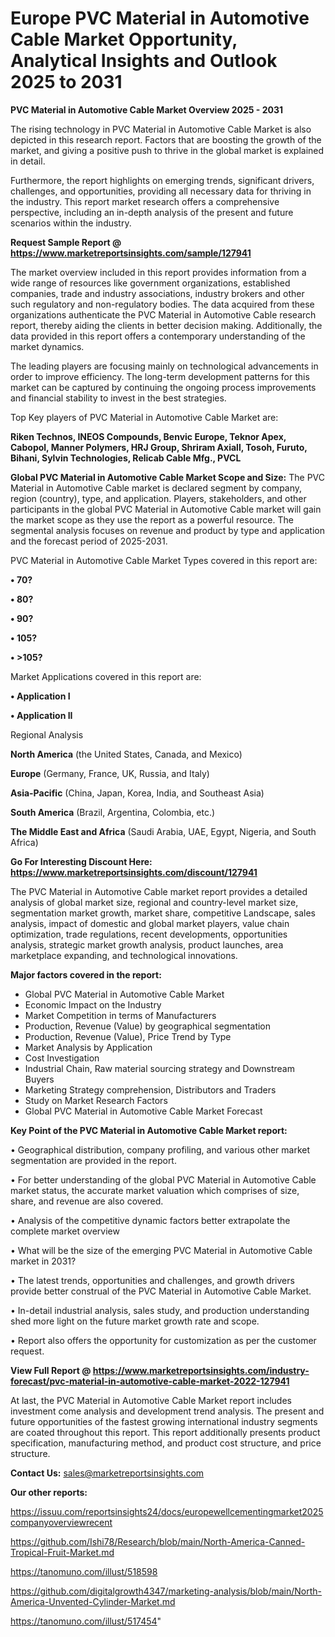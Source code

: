 # Europe PVC Material in Automotive Cable Market Opportunity, Analytical Insights and Outlook 2025 to 2031

<Strong> PVC Material in Automotive Cable Market Overview 2025 - 2031</strong>

The rising technology in PVC Material in Automotive Cable Market is also depicted in this research report. Factors that are boosting the growth of the market, and giving a positive push to thrive in the global market is explained in detail.

Furthermore, the report highlights on emerging trends, significant drivers, challenges, and opportunities, providing all necessary data for thriving in the industry. This report market research offers a comprehensive perspective, including an in-depth analysis of the present and future scenarios within the industry.

<strong>Request Sample Report @ <a href=https://www.marketreportsinsights.com/sample/127941>https://www.marketreportsinsights.com/sample/127941</a></strong>

The market overview included in this report provides information from a wide range of resources like government organizations, established companies, trade and industry associations, industry brokers and other such regulatory and non-regulatory bodies. The data acquired from these organizations authenticate the PVC Material in Automotive Cable research report, thereby aiding the clients in better decision making. Additionally, the data provided in this report offers a contemporary understanding of the market dynamics.

The leading players are focusing mainly on technological advancements in order to improve efficiency. The long-term development patterns for this market can be captured by continuing the ongoing process improvements and financial stability to invest in the best strategies.

Top Key players of PVC Material in Automotive Cable Market are:

<strong>Riken Technos, INEOS Compounds, Benvic Europe, Teknor Apex, Cabopol, Manner Polymers, HRJ Group, Shriram Axiall, Tosoh, Furuto, Bihani, Sylvin Technologies, Relicab Cable Mfg., PVCL</strong>

<strong><b>Global PVC Material in Automotive Cable Market Scope and Size:</b></strong>
The PVC Material in Automotive Cable market is declared segment by company, region (country), type, and application. Players, stakeholders, and other participants in the global PVC Material in Automotive Cable market will gain the market scope as they use the report as a powerful resource. The segmental analysis focuses on revenue and product by type and application and the forecast period of 2025-2031.

PVC Material in Automotive Cable Market Types covered in this report are:

<strong>• 70?

• 80?

• 90?

• 105?

• >105?</strong>

Market Applications covered in this report are:

<strong>• Application I

• Application II</strong> 

Regional Analysis

<strong>North America</strong> (the United States, Canada, and Mexico)

<strong>Europe</strong> (Germany, France, UK, Russia, and Italy)

<strong>Asia-Pacific</strong> (China, Japan, Korea, India, and Southeast Asia)

<strong>South America</strong> (Brazil, Argentina, Colombia, etc.)

<strong>The Middle East and Africa</strong> (Saudi Arabia, UAE, Egypt, Nigeria, and South Africa)

<strong>Go For Interesting Discount Here: <a href=https://www.marketreportsinsights.com/discount/127941>https://www.marketreportsinsights.com/discount/127941</a></strong>

The PVC Material in Automotive Cable market report provides a detailed analysis of global market size, regional and country-level market size, segmentation market growth, market share, competitive Landscape, sales analysis, impact of domestic and global market players, value chain optimization, trade regulations, recent developments, opportunities analysis, strategic market growth analysis, product launches, area marketplace expanding, and technological innovations.

<strong><b>Major factors covered in the report:</b></strong>
<ul>
  <li>Global PVC Material in Automotive Cable Market </li>
  <li>Economic Impact on the Industry</li>
  <li>Market Competition in terms of Manufacturers</li>
  <li>Production, Revenue (Value) by geographical segmentation</li>
  <li>Production, Revenue (Value), Price Trend by Type</li>
  <li>Market Analysis by Application</li>
  <li>Cost Investigation</li>
  <li>Industrial Chain, Raw material sourcing strategy and Downstream Buyers</li>
  <li>Marketing Strategy comprehension, Distributors and Traders</li>
  <li>Study on Market Research Factors</li>
  <li>Global PVC Material in Automotive Cable Market Forecast</li>
</ul>

<strong><b>Key Point of the PVC Material in Automotive Cable Market report:</b></strong>

• Geographical distribution, company profiling, and various other market segmentation are provided in the report.

• For better understanding of the global PVC Material in Automotive Cable market status, the accurate market valuation which comprises of size, share, and revenue are also covered.

• Analysis of the competitive dynamic factors better extrapolate the complete market overview

• What will be the size of the emerging PVC Material in Automotive Cable market in 2031?

• The latest trends, opportunities and challenges, and growth drivers provide better construal of the PVC Material in Automotive Cable Market.

• In-detail industrial analysis, sales study, and production understanding shed more light on the future market growth rate and scope.

• Report also offers the opportunity for customization as per the customer request.

<strong><b>View Full Report @ <a href=https://www.marketreportsinsights.com/industry-forecast/pvc-material-in-automotive-cable-market-2022-127941>https://www.marketreportsinsights.com/industry-forecast/pvc-material-in-automotive-cable-market-2022-127941</a></b></strong>


At last, the PVC Material in Automotive Cable Market report includes investment come analysis and development trend analysis. The present and future opportunities of the fastest growing international industry segments are coated throughout this report. This report additionally presents product specification, manufacturing method, and product cost structure, and price structure.

<strong>Contact Us:</strong>
sales@marketreportsinsights.com

<strong>Our other reports:</strong>

<a href=https://issuu.com/reportsinsights24/docs/europewellcementingmarket2025companyoverviewrecent>https://issuu.com/reportsinsights24/docs/europewellcementingmarket2025companyoverviewrecent</a>

<a href=https://github.com/Ishi78/Research/blob/main/North-America-Canned-Tropical-Fruit-Market.md>https://github.com/Ishi78/Research/blob/main/North-America-Canned-Tropical-Fruit-Market.md</a>

<a href=https://tanomuno.com/illust/518598>https://tanomuno.com/illust/518598</a>

<a href=https://github.com/digitalgrowth4347/marketing-analysis/blob/main/North-America-Unvented-Cylinder-Market.md>https://github.com/digitalgrowth4347/marketing-analysis/blob/main/North-America-Unvented-Cylinder-Market.md</a>

<a href=https://tanomuno.com/illust/517454>https://tanomuno.com/illust/517454</a>"
